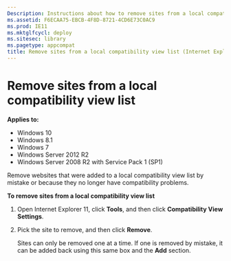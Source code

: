 ```yaml
---
Description: Instructions about how to remove sites from a local compatibility view list.
ms.assetid: F6ECAA75-EBCB-4F8D-8721-4CD6E73C0AC9
ms.prod: IE11
ms.mktglfcycl: deploy
ms.sitesec: library
ms.pagetype: appcompat
title: Remove sites from a local compatibility view list (Internet Explorer 11 for IT Pros)
---
```


# Remove sites from a local compatibility view list

**Applies to:**

-   Windows 10
-   Windows 8.1
-   Windows 7
-   Windows Server 2012 R2
-   Windows Server 2008 R2 with Service Pack 1 (SP1)

Remove websites that were added to a local compatibility view list by mistake or because they no longer have compatibility problems.

**To remove sites from a local compatibility view list**

1.  Open Internet Explorer 11, click **Tools**, and then click **Compatibility View Settings**.

2.  Pick the site to remove, and then click **Remove**.<p>
Sites can only be removed one at a time. If one is removed by mistake, it can be added back using this same box and the **Add** section.

 

 



